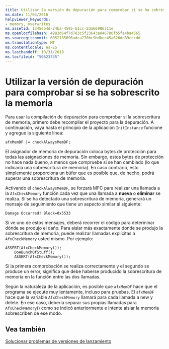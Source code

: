 ```yaml
---
title: Utilizar la versión de depuración para comprobar si se ha sobrescrito la memoria
ms.date: 11/04/2016
helpviewer_keywords:
- memory, overwrites
ms.assetid: 1345eb4d-24ba-4595-b1cc-2da66986311e
ms.openlocfilehash: 4983d64f7d783c5f23643a046780fb5fa4ba4565
ms.sourcegitcommit: 6052185696adca270bc9bdbec45a626dd89cdcdd
ms.translationtype: MT
ms.contentlocale: es-ES
ms.lasthandoff: 10/31/2018
ms.locfileid: "50623735"
---
```

# <a name="using-the-debug-build-to-check-for-memory-overwrite"></a>Utilizar la versión de depuración para comprobar si se ha sobrescrito la memoria

Para usar la compilación de depuración para comprobar si la sobrescritura de memoria, primero debe recompilar el proyecto para la depuración. A continuación, vaya hasta el principio de la aplicación `InitInstance` funcione y agregue la siguiente línea:

```
afxMemDF |= checkAlwaysMemDF;
```

El asignador de memoria de depuración coloca bytes de protección para todas las asignaciones de memoria. Sin embargo, estos bytes de protección no hace nada bueno, a menos que compruebe si se han cambiado (lo que indicaría una sobrescritura de memoria). En caso contrario, esto simplemente proporciona un búfer que es posible que, de hecho, podrá superar una sobrescritura de memoria.

Activando el `checkAlwaysMemDF`, se forzará MFC para realizar una llamada a la `AfxCheckMemory` función cada vez que una llamada a **nueva** o **eliminar** se realiza. Si se ha detectado una sobrescritura de memoria, generará un mensaje de seguimiento que tiene un aspecto similar al siguiente:

```
Damage Occurred! Block=0x5533
```

Si ve uno de estos mensajes, deberá recorrer el código para determinar dónde se produjo el daño. Para aislar más exactamente donde se produjo la sobrescritura de memoria, puede realizar llamadas explícitas a `AfxCheckMemory` usted mismo. Por ejemplo:

```
ASSERT(AfxCheckMemory());
    DoABunchOfStuff();
    ASSERT(AfxCheckMemory());
```

Si la primera comprobación se realiza correctamente y el segundo se produce un error, significa que debe haberse producido la sobrescritura de memoria en la función entre las dos llamadas.

Según la naturaleza de la aplicación, es posible que `afxMemDF` hace que el programa se ejecute muy lentamente, incluso para pruebas. El `afxMemDF` hace que la variable `AfxCheckMemory` llamará para cada llamada a new y delete. En ese caso, debería separar sus propias llamadas para `AfxCheckMemory`() como se indicó anteriormente e intente aislar la memoria sobrescriben de ese modo.

## <a name="see-also"></a>Vea también

[Solucionar problemas de versiones de lanzamiento](../../build/reference/fixing-release-build-problems.md)